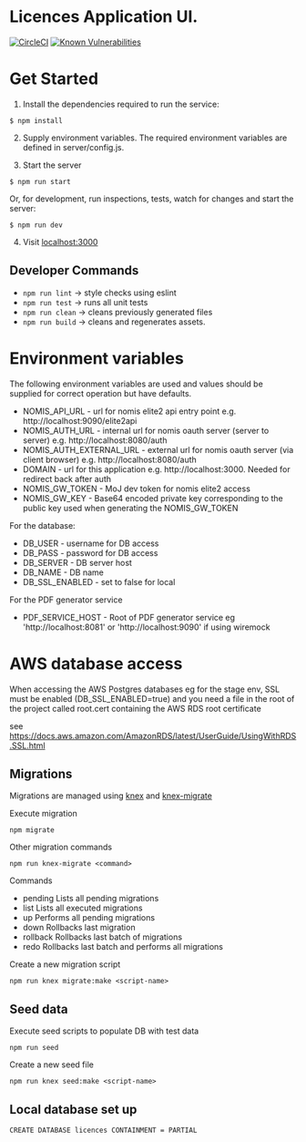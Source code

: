 # Licences Application UI.

[![CircleCI](https://circleci.com/gh/noms-digital-studio/licences/tree/master.svg?style=svg)](https://circleci.com/gh/noms-digital-studio/licences/tree/master)
[![Known Vulnerabilities](https://snyk.io/test/github/noms-digital-studio/licences/badge.svg)](https://snyk.io/test/github/noms-digital-studio/licences)

# Get Started

1. Install the dependencies required to run the service:

  ```
  $ npm install
  ```  
2. Supply environment variables. The required environment variables are defined in server/config.js.


3. Start the server

  ```   
  $ npm run start
  ```

   Or, for development, run inspections, tests, watch for changes and start the server:
   
  ```   
  $ npm run dev
  ```
  
4. Visit [localhost:3000](http://localhost:3000/)

## Developer Commands

 - `npm run lint` -> style checks using eslint
 - `npm run test` -> runs all unit tests
 - `npm run clean` -> cleans previously generated files
 - `npm run build` -> cleans and regenerates assets.
 

# Environment variables

The following environment variables are used and values should be supplied for correct operation but have defaults.

* NOMIS_API_URL - url for nomis elite2 api entry point e.g. http://localhost:9090/elite2api
* NOMIS_AUTH_URL - internal url for nomis oauth server (server to server) e.g. http://localhost:8080/auth
* NOMIS_AUTH_EXTERNAL_URL - external url for nomis oauth server (via client browser) e.g. http://localhost:8080/auth
* DOMAIN - url for this application e.g. http://localhost:3000.  Needed for redirect back after auth
* NOMIS_GW_TOKEN - MoJ dev token for nomis elite2 access
* NOMIS_GW_KEY - Base64 encoded private key corresponding to the public key used when generating the NOMIS_GW_TOKEN

For the database:

* DB_USER - username for DB access
* DB_PASS - password for DB access
* DB_SERVER - DB server host
* DB_NAME - DB name
* DB_SSL_ENABLED - set to false for local

For the PDF generator service

* PDF_SERVICE_HOST - Root of PDF generator service eg 'http://localhost:8081' or 'http://localhost:9090' if using wiremock

# AWS database access

When accessing the AWS Postgres databases eg for the stage env, SSL must be enabled (DB_SSL_ENABLED=true) and you
need a file in the root of the project called root.cert containing the AWS RDS root certificate

see https://docs.aws.amazon.com/AmazonRDS/latest/UserGuide/UsingWithRDS.SSL.html

## Migrations

Migrations are managed using [knex](http://knexjs.org/#Migrations-CLI) and [knex-migrate](https://github.com/sheerun/knex-migrate)

Execute migration

```
npm migrate
```

Other migration commands

```
npm run knex-migrate <command>
```

Commands
* pending   Lists all pending migrations
* list      Lists all executed migrations
* up        Performs all pending migrations
* down      Rollbacks last migration
* rollback  Rollbacks last batch of migrations
* redo      Rollbacks last batch and performs all migrations

Create a new migration script

```
npm run knex migrate:make <script-name>
```

## Seed data

Execute seed scripts to populate DB with test data

```
npm run seed
```

Create a new seed file

```
npm run knex seed:make <script-name>
```

## Local database set up

```
CREATE DATABASE licences CONTAINMENT = PARTIAL
``` 
